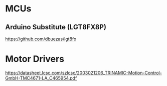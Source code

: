 # MCUs

## Arduino Substitute (LGT8FX8P)

https://github.com/dbuezas/lgt8fx

# Motor Drivers

https://datasheet.lcsc.com/szlcsc/2003021206_TRINAMIC-Motion-Control-GmbH-TMC4671-LA_C465954.pdf
